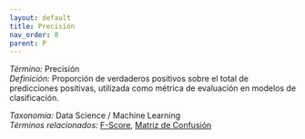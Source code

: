 ```yaml
---
layout: default
title: Precisión
nav_order: 8
parent: P
---
```


*Término:* Precisión  
*Definición:* Proporción de verdaderos positivos sobre el total de predicciones positivas, utilizada como métrica de evaluación en modelos de clasificación.

*Taxonomía:* Data Science / Machine Learning  
*Términos relacionados:* [F-Score](https://maleniski.github.io/diccionario-angl-tec-mx/docs/alfabeticamente/F/f-score/), [Matriz de Confusión](https://maleniski.github.io/diccionario-angl-tec-mx/docs/alfabeticamente/M/matriz-de-confusin/)
